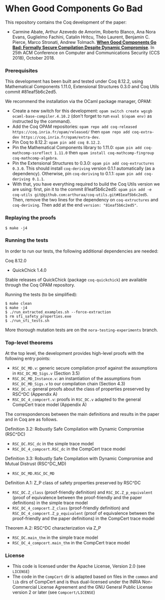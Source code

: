 # When Good Components Go Bad #

This repository contains the Coq development of the paper:
- Carmine Abate, Arthur Azevedo de Amorim, Roberto Blanco, Ana Nora Evans,
  Guglielmo Fachini, Catalin Hritcu, Théo Laurent, Benjamin C. Pierce,
  Marco Stronati, Andrew Tolmach.
  **[When Good Components Go Bad: Formally Secure Compilation Despite
     Dynamic Compromise](https://arxiv.org/abs/1802.00588)**.
     In 25th ACM Conference on Computer and Communications Security
     (CCS 2018), October 2018.

### Prerequisites ###

This development has been built and tested under Coq 8.12.2, using Mathematical Components 1.11.0,
Extensional Structures 0.3.0 and Coq Utils commit #81eaf5b6c2ed5.

We recommend the installation via the OCaml package manager, OPAM:
- Create a new switch for this development: `opam switch create wgcgb ocaml-base-compiler.4.10.2`
  (don't forget to run `eval $(opam env)` as instructed by the command).
- Add the Coq OPAM repositories: `opam repo add coq-released https://coq.inria.fr/opam/released/` then
  `opam repo add coq-extra-dev https://coq.inria.fr/opam/extra-dev`.
- Pin Coq to 8.12.2: `opam pin add coq 8.12.2`.
- Pin the Mathematical Components library to 1.11.0:
  `opam pin add coq-mathcomp-ssreflect 1.11.0` then `opam install coq-mathcomp-fingroup coq-mathcomp-algebra`.
- Pin the Extensional Structures to 0.3.0: `opam pin add coq-extructures 0.3.0`. This should install `coq-deriving` version
  0.1.1 automatically (as a dependency). Otherwise, pin `coq-deriving` to 0.1.1: `opam pin add coq-deriving 0.1.1`.
- With that, you have everything required to build the Coq Utils version we are using:
  first, pin it to the commit 81eaf5b6c2ed5:
  `opam pin add -e coq-utils git@github.com:arthuraa/coq-utils.git#81eaf5b6c2ed5`. Then, remove the two lines 
  for the dependency on `coq-extructures` and `coq-deriving`. Then add at the end `version: "81eaf5b6c2ed5"`.

### Replaying the proofs ###

    $ make -j4

### Running the tests ###

In order to run our tests, the following additional dependencies are needed:

Coq 8.12.0
- QuickChick 1.4.0

Stable releases of QuickChick (package `coq-quickchick`) are available through
the Coq OPAM repository.

Running the tests (to be simplified):

    $ make clean
    $ make -j4
    $ ./run_extracted_examples.sh --force-extraction
    $ rm sfi_safety_properties.exe
    $ ./run_sfi_tests.sh

More thorough mutation tests are on the `nora-testing-experiments` branch.

### Top-level theorems ###

At the top level, the development provides high-level proofs with the following
entry points:
- `RSC_DC_MD.v`: generic secure compilation proof
  against the assumptions in `RSC_DC_MD_Sigs.v` (Section 3.5)
- `RSC_DC_MD_Instance.v`: an instantiation of the assumptions
  from `RSC_DC_MD_Sigs.v` to our compilation chain  (Section 4.3)
- `RSC_DC.v`: general proofs about the class of properties preserved
  by RSC^DC (Appendix A)
- `RSC_DC_4_compcert.v`: proofs in `RSC_DC.v` adapted to the general CompCert
  trace model (Appendix A)

The correspondences between the main definitions and results in the paper and
in Coq are as follows.

Definition 3.2: Robustly Safe Compilation with Dynamic Compromise (RSC^DC)
- `RSC_DC.RSC_dc` in the simple trace model
- `RSC_DC_4_compcert.RSC_dc` in the CompCert trace model

Definition 3.3: Robustly Safe Compilation with Dynamic Compromise and Mutual
Distrust (RSC^DC_MD)
- `RSC_DC_MD.RSC_DC_MD`

Definition A.1: Z_P class of safety properties preserved by RSC^DC
- `RSC_DC.Z_class` (proof-friendly definition)
  and `RSC_DC.Z_p_equivalent`
  (proof of equivalence between the proof-friendly and the paper definitions)
  in the simple trace model
- `RSC_DC_4_compcert.Z_class` (proof-friendly definition)
  and `RSC_DC_4_compcert.Z_p_equivalent`
  (proof of equivalence between the proof-friendly and the paper definitions)
  in the CompCert trace model

Theorem A.2: RSC^DC characterization via Z_P
- `RSC_DC.main_thm` in the simple trace model
- `RSC_DC_4_compcert.main_thm` in the CompCert trace model

### License ###
- This code is licensed under the Apache License, Version 2.0 (see `LICENSE`)
- The code in the `CompCert` dir is adapted based on files in the
  `common` and `lib` dirs of CompCert and is thus dual-licensed under
  the INRIA Non-Commercial License Agreement and the GNU General
  Public License version 2 or later (see `Compcert/LICENSE`)
